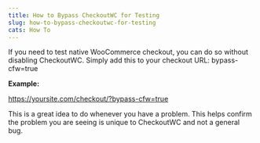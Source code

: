 ```yaml
---
title: How to Bypass CheckoutWC for Testing
slug: how-to-bypass-checkoutwc-for-testing
cats: How To
---
```


If you need to test native WooCommerce checkout, you can do so without disabling CheckoutWC. Simply add this to your checkout URL: bypass-cfw=true

**Example:**

https://yoursite.com/checkout/?bypass-cfw=true

This is a great idea to do whenever you have a problem. This helps confirm the problem you are seeing is unique to CheckoutWC and not a general bug.